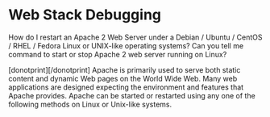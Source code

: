 # Web Stack Debugging

How do I restart an Apache 2 Web Server under a Debian / Ubuntu / CentOS / RHEL / Fedora Linux or UNIX-like operating systems? Can you tell me command to start or stop Apache 2 web server running on Linux?

[donotprint][/donotprint] Apache is primarily used to serve both static content and dynamic Web pages on the World Wide Web. Many web applications are designed expecting the environment and features that Apache provides. Apache can be started or restarted using any one of the following methods on Linux or Unix-like systems.